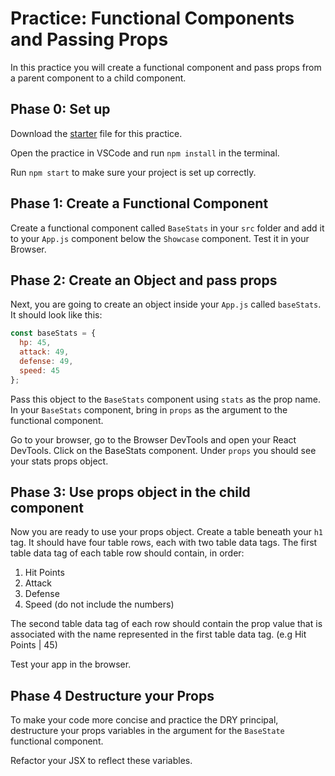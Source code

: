# Practice: Functional Components and Passing Props

In this practice you will create a functional component and pass props from a parent component to a child component.

## Phase 0: Set up

Download the [starter][props-starter] file for this practice.

Open the practice in VSCode and run `npm install` in the terminal.

Run `npm start` to make sure your project is set up correctly.

## Phase 1: Create a Functional Component

Create a functional component called `BaseStats` in your `src` folder and add it to your `App.js` component below the `Showcase` component. Test it in your Browser.

## Phase 2: Create an Object and pass props

Next, you are going to create an object inside your `App.js` called `baseStats`.
It should look like this:

```js
const baseStats = {
  hp: 45,
  attack: 49,
  defense: 49,
  speed: 45
};
```

Pass this object to the `BaseStats` component using `stats` as the prop name.
In your `BaseStats` component, bring in `props` as the argument to the functional component.

Go to your browser, go to the Browser DevTools and open your React DevTools.
Click on the BaseStats component. Under `props` you should see your stats props object.

## Phase 3: Use props object in the child component

Now you are ready to use your props object.
Create a table beneath your `h1` tag.
It should have four table rows, each with two table data tags.
The first table data tag of each table row should contain, in order:

1. Hit Points
2. Attack
3. Defense
4. Speed
   (do not include the numbers)

The second table data tag of each row should contain the prop value that is associated with the name represented in the first table data tag.
(e.g Hit Points | 45)

Test your app in the browser.

## Phase 4 Destructure your Props

To make your code more concise and practice the DRY principal, destructure your props variables in the argument for the `BaseState` functional component.

Refactor your JSX to reflect these variables.

[props-starter]: http://www.google.com

